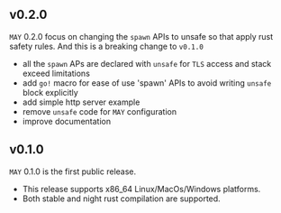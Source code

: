 ## v0.2.0

`MAY` 0.2.0 focus on changing the `spawn` APIs to unsafe so that apply rust safety rules. And this is a breaking change to `v0.1.0`

* all the `spawn` APs are declared with `unsafe` for `TLS` access and stack exceed limitations 
* add `go!` macro for ease of use 'spawn' APIs to avoid writing `unsafe` block explicitly
* add simple http server example
* remove `unsafe` code for `MAY` configuration
* improve documentation

## v0.1.0

`MAY` 0.1.0 is the first public release.

* This release supports x86_64 Linux/MacOs/Windows platforms.
* Both stable and night rust compilation are supported.